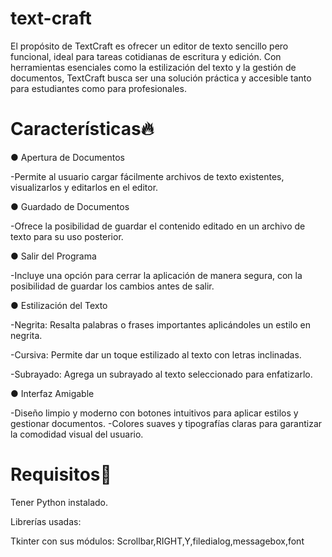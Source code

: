 # text-craft
El propósito de TextCraft es ofrecer un editor de texto sencillo pero funcional, ideal para tareas cotidianas de escritura y edición. Con herramientas esenciales como la estilización del texto y la gestión de documentos, TextCraft busca ser una solución práctica y accesible tanto para estudiantes como para profesionales.

# Características🔥

● Apertura de Documentos

-Permite al usuario cargar fácilmente archivos de texto existentes, visualizarlos y editarlos en el editor.

● Guardado de Documentos

-Ofrece la posibilidad de guardar el contenido editado en un archivo de texto para su uso posterior.

● Salir del Programa

-Incluye una opción para cerrar la aplicación de manera segura, con la posibilidad de guardar los cambios antes de salir.

● Estilización del Texto

-Negrita: Resalta palabras o frases importantes aplicándoles un estilo en negrita.

-Cursiva: Permite dar un toque estilizado al texto con letras inclinadas.

-Subrayado: Agrega un subrayado al texto seleccionado para enfatizarlo.

● Interfaz Amigable

-Diseño limpio y moderno con botones intuitivos para aplicar estilos y gestionar documentos.
-Colores suaves y tipografías claras para garantizar la comodidad visual del usuario.

# Requisitos🔎

Tener Python instalado.

Librerías usadas:

Tkinter con sus módulos: Scrollbar,RIGHT,Y,filedialog,messagebox,font
